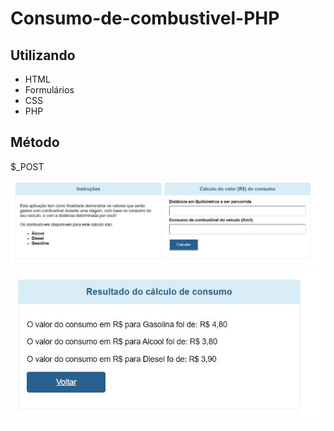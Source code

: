# Consumo-de-combustivel-PHP

## Utilizando

- HTML 
- Formulários
- CSS
- PHP

## Método
$_POST

![](Inicial.JPG)
![](Resultado.JPG)
